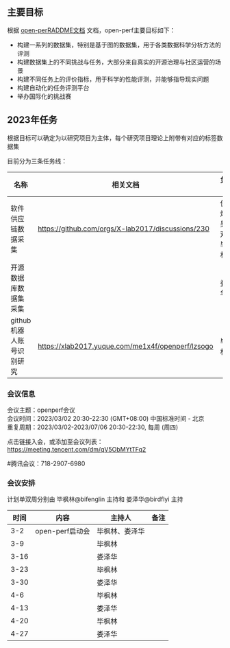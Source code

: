 
## 主要目标
根据 [open-perRADDME文档](https://github.com/X-lab2017/open-perf) 文档，open-perf主要目标如下：
- 构建一系列的数据集，特别是基于图的数据集，用于各类数据科学分析方法的评测
- 构建数据集上的不同挑战与任务，大部分来自真实的开源治理与社区运营的场景
- 构建不同任务上的评价指标，用于科学的性能评测，并能够指导现实问题
- 构建自动化的任务评测平台
- 举办国际化的挑战赛
 

## 2023年任务
根据目标可以确定为以研究项目为主体，每个研究项目理论上附带有对应的标签数据集 

目前分为三条任务线： 

| 名称              | 相关文档                                                    | 负责人        |
|-----------------|---------------------------------------------------------|------------|
| 软件供应链数据采集       | https://github.com/orgs/X-lab2017/discussions/230 <br/> | 伍泰炜、吴双、毕枫林 |
| 开源数据库数据集采集      |                                                         | 娄泽华        |
| github机器人账号识别研究 | https://xlab2017.yuque.com/me1x4f/openperf/lzsogo       | 毕枫林        |

### 会议信息


 
会议主题：openperf会议  
会议时间：2023/03/02 20:30-22:30 (GMT+08:00) 中国标准时间 - 北京  
重复周期：2023/03/02-2023/07/06 20:30-22:30, 每周 (周四)  

点击链接入会，或添加至会议列表：  
https://meeting.tencent.com/dm/qV5ObMYtTFq2

#腾讯会议：718-2907-6980  

### 会议安排
计划单双周分别由 毕枫林@bifenglin 主持和 娄泽华@birdflyi  主持

| 时间  | 内容           | 主持人     |  备注   |
|-----|--------------|---------|-----|
|  3-2   | open-perf启动会 | 毕枫林、娄泽华 |     |
|  3-9   |              | 毕枫林     |     |
|  3-16   |              |  娄泽华       |     |
|  3-23   |              |   毕枫林      |     |
|  3-30   |              |   娄泽华      |     |
|  4-6   |              |   毕枫林      |     |
|  4-13   |              |  娄泽华       |     |
|  4-20   |              |  毕枫林       |     |
|  4-27   |              |  娄泽华      |     |


